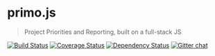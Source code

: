 # primo.js
> Project Priorities and Reporting, built on a full-stack JS

[![Build Status](https://travis-ci.org/AgileAce/primo.js.png?branch=master)](https://travis-ci.org/AgileAce/primo.js)&nbsp;[![Coverage Status](https://coveralls.io/repos/AgileAce/primo.js/badge.png)](https://coveralls.io/r/AgileAce/primo.js)&nbsp;[![Dependency Status](https://gemnasium.com/AgileAce/primo.js.png)](https://gemnasium.com/AgileAce/primo.js)&nbsp;[![Gitter chat](https://badges.gitter.im/AgileAce/primo.js.png)](https://gitter.im/AgileAce/primo.js)

